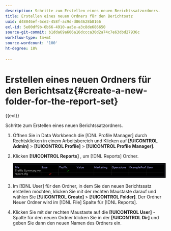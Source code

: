 ```yaml
---
description: Schritte zum Erstellen eines neuen Berichtssatzordners.
title: Erstellen eines neuen Ordners für den Berichtsatz
uuid: d48046ef-6ce2-458f-ac9d-d864628b8166
exl-id: 5e00df9b-6b66-4910-aa5e-a3c8de686650
source-git-commit: b1dda69a606a16dccca30d2a74c7e63dbd27936c
workflow-type: tm+mt
source-wordcount: '100'
ht-degree: 18%

---
```


# Erstellen eines neuen Ordners für den Berichtsatz{#create-a-new-folder-for-the-report-set}

{{eol}}

Schritte zum Erstellen eines neuen Berichtssatzordners.

1. Öffnen Sie in Data Workbench die [!DNL Profile Manager] durch Rechtsklicken in einem Arbeitsbereich und Klicken auf **[!UICONTROL Admin]** > **[!UICONTROL Profile]** > **[!UICONTROL Profile Manager]**.
1. Klicken **[!UICONTROL Reports]** , um [!DNL Reports] Ordner.

   ![Schritt-Info](assets/vis_Reports_Manager.png)

1. Im [!DNL User] für den Ordner, in dem Sie den neuen Berichtssatz erstellen möchten, klicken Sie mit der rechten Maustaste darauf und wählen Sie **[!UICONTROL Create]** > **[!UICONTROL Folder]**. Der Ordner Neuer Ordner wird im [!DNL File] Spalte für [!DNL Reports].
1. Klicken Sie mit der rechten Maustaste auf die **[!UICONTROL User]** -Spalte für den neuen Ordner klicken Sie in der **[!UICONTROL Dir]** und geben Sie dann den neuen Namen des Ordners ein.
